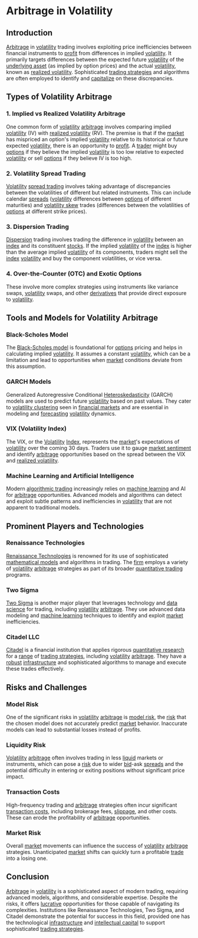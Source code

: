 # Arbitrage in Volatility

## Introduction

[Arbitrage](../a/arbitrage.md) in [volatility](../v/volatility.md) trading involves exploiting price inefficiencies between financial instruments to [profit](../p/profit.md) from differences in implied [volatility](../v/volatility.md). It primarily targets differences between the expected future [volatility](../v/volatility.md) of the [underlying asset](../u/underlying_asset.md) (as implied by option prices) and the actual [volatility](../v/volatility.md), known as [realized volatility](../r/realized_volatility.md). Sophisticated [trading strategies](../t/trading_strategies.md) and algorithms are often employed to identify and [capitalize](../c/capitalize.md) on these discrepancies.

## Types of Volatility Arbitrage

### 1. **Implied vs Realized Volatility Arbitrage**

One common form of [volatility](../v/volatility.md) [arbitrage](../a/arbitrage.md) involves comparing implied [volatility](../v/volatility.md) (IV) with [realized volatility](../r/realized_volatility.md) (RV). The premise is that if the [market](../m/market.md) has mispriced an option's implied [volatility](../v/volatility.md) relative to its historical or future expected [volatility](../v/volatility.md), there is an opportunity to [profit](../p/profit.md). A [trader](../t/trader.md) might buy [options](../o/options.md) if they believe the implied [volatility](../v/volatility.md) is too low relative to expected [volatility](../v/volatility.md) or sell [options](../o/options.md) if they believe IV is too high.

### 2. **Volatility Spread Trading**

[Volatility](../v/volatility.md) [spread trading](../s/spread_trading.md) involves taking advantage of discrepancies between the volatilities of different but related instruments. This can include calendar [spreads](../s/spreads.md) ([volatility](../v/volatility.md) differences between [options](../o/options.md) of different maturities) and [volatility skew](../v/volatility_skew.md) trades (differences between the volatilities of [options](../o/options.md) at different strike prices).

### 3. **Dispersion Trading**

[Dispersion](../d/dispersion.md) trading involves trading the difference in [volatility](../v/volatility.md) between an [index](../i/index_instrument.md) and its constituent [stocks](../s/stock.md). If the implied [volatility](../v/volatility.md) of the [index](../i/index_instrument.md) is higher than the average implied [volatility](../v/volatility.md) of its components, traders might sell the [index](../i/index_instrument.md) [volatility](../v/volatility.md) and buy the component volatilities, or vice versa.

### 4. **Over-the-Counter (OTC) and Exotic Options**

These involve more complex strategies using instruments like variance swaps, [volatility](../v/volatility.md) swaps, and other [derivatives](../d/derivatives.md) that provide direct exposure to [volatility](../v/volatility.md).

## Tools and Models for Volatility Arbitrage

### Black-Scholes Model

The [Black-Scholes model](../b/black-scholes_model.md) is foundational for [options](../o/options.md) pricing and helps in calculating implied [volatility](../v/volatility.md). It assumes a constant [volatility](../v/volatility.md), which can be a limitation and lead to opportunities when [market](../m/market.md) conditions deviate from this assumption.

### GARCH Models

Generalized Autoregressive Conditional [Heteroskedasticity](../h/heteroskedasticity.md) (GARCH) models are used to predict future [volatility](../v/volatility.md) based on past values. They cater to [volatility clustering](../v/volatility_clustering.md) seen in [financial markets](../f/financial_market.md) and are essential in modeling and [forecasting](../f/forecasting.md) [volatility](../v/volatility.md) dynamics.

### VIX (Volatility Index)

The VIX, or the [Volatility](../v/volatility.md) [Index](../i/index_instrument.md), represents the [market](../m/market.md)'s expectations of [volatility](../v/volatility.md) over the coming 30 days. Traders use it to gauge [market sentiment](../m/market_sentiment.md) and identify [arbitrage](../a/arbitrage.md) opportunities based on the spread between the VIX and [realized volatility](../r/realized_volatility.md).

### Machine Learning and Artificial Intelligence

Modern [algorithmic trading](../a/algorithmic_trading.md) increasingly relies on [machine learning](../m/machine_learning.md) and AI for [arbitrage](../a/arbitrage.md) opportunities. Advanced models and algorithms can detect and exploit subtle patterns and inefficiencies in [volatility](../v/volatility.md) that are not apparent to traditional models.

## Prominent Players and Technologies

### Renaissance Technologies

[Renaissance Technologies](https://www.rentec.com/) is renowned for its use of sophisticated [mathematical models](../m/mathematical_models_in_trading.md) and algorithms in trading. The [firm](../f/firm.md) employs a variety of [volatility](../v/volatility.md) [arbitrage](../a/arbitrage.md) strategies as part of its broader [quantitative trading](../q/quantitative_trading.md) programs.

### Two Sigma

[Two Sigma](https://www.twosigma.com/) is another major player that leverages technology and [data science](../d/data_science_in_trading.md) for trading, including [volatility](../v/volatility.md) [arbitrage](../a/arbitrage.md). They use advanced data modeling and [machine learning](../m/machine_learning.md) techniques to identify and exploit [market](../m/market.md) inefficiencies.

### Citadel LLC

[Citadel](https://www.citadel.com/) is a financial institution that applies rigorous [quantitative research](../q/quantitative_research.md) for a [range](../r/range.md) of [trading strategies](../t/trading_strategies.md), including [volatility](../v/volatility.md) [arbitrage](../a/arbitrage.md). They have a [robust](../r/robust.md) [infrastructure](../i/infrastructure.md) and sophisticated algorithms to manage and execute these trades effectively.

## Risks and Challenges

### Model Risk

One of the significant risks in [volatility](../v/volatility.md) [arbitrage](../a/arbitrage.md) is [model risk](../m/model_risk.md), the [risk](../r/risk.md) that the chosen model does not accurately predict [market](../m/market.md) behavior. Inaccurate models can lead to substantial losses instead of profits.

### Liquidity Risk

[Volatility](../v/volatility.md) [arbitrage](../a/arbitrage.md) often involves trading in less [liquid](../l/liquid.md) markets or instruments, which can pose a [risk](../r/risk.md) due to wider [bid](../b/bid.md)-ask [spreads](../s/spreads.md) and the potential difficulty in entering or exiting positions without significant price impact.

### Transaction Costs

High-frequency trading and [arbitrage](../a/arbitrage.md) strategies often incur significant [transaction costs](../t/transaction_costs.md), including brokerage fees, [slippage](../s/slippage.md), and other costs. These can erode the profitability of [arbitrage](../a/arbitrage.md) opportunities.

### Market Risk

Overall [market](../m/market.md) movements can influence the success of [volatility](../v/volatility.md) [arbitrage](../a/arbitrage.md) strategies. Unanticipated [market](../m/market.md) shifts can quickly turn a profitable [trade](../t/trade.md) into a losing one.

## Conclusion

[Arbitrage](../a/arbitrage.md) in [volatility](../v/volatility.md) is a sophisticated aspect of modern trading, requiring advanced models, algorithms, and considerable expertise. Despite the risks, it offers [lucrative](../l/lucrative.md) opportunities for those capable of navigating its complexities. Institutions like Renaissance Technologies, Two Sigma, and Citadel demonstrate the potential for success in this field, provided one has the technological [infrastructure](../i/infrastructure.md) and [intellectual capital](../i/intellectual_capital.md) to support sophisticated [trading strategies](../t/trading_strategies.md).